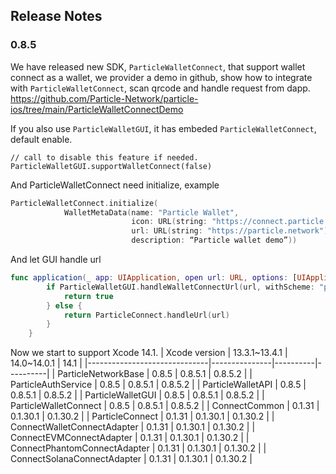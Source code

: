 ## Release Notes
### 0.8.5
We have released new SDK,  `ParticleWalletConnect`, that support wallet connect as a wallet, we provider a demo in github, show how to integrate with `ParticleWalletConnect`, scan qrcode and handle request from dapp.
https://github.com/Particle-Network/particle-ios/tree/main/ParticleWalletConnectDemo

If you also use `ParticleWalletGUI`, it has embeded `ParticleWalletConnect`, default enable.

```
// call to disable this feature if needed.
ParticleWalletGUI.supportWalletConnect(false)
```

And ParticleWalletConnect need initialize, example 
```swift
ParticleWalletConnect.initialize(
            WalletMetaData(name: "Particle Wallet",
                           icon: URL(string: "https://connect.particle.network/icons/512.png")!,
                           url: URL(string: "https://particle.network")!,
                           description: “Particle wallet demo”))
```

And let GUI  handle url 
```swift
func application(_ app: UIApplication, open url: URL, options: [UIApplication.OpenURLOptionsKey: Any] = [:]) -> Bool {
        if ParticleWalletGUI.handleWalletConnectUrl(url, withScheme: "particlewallet") {
            return true
        } else {
            return ParticleConnect.handleUrl(url)
        }
    }
```

Now we start to support Xcode 14.1.
| Xcode version                | 13.3.1~13.4.1 | 14.0~14.0.1 | 14.1  |
|------------------------------|---------------|----------|----------|
| ParticleNetworkBase          | 0.8.5         | 0.8.5.1  | 0.8.5.2  |
| ParticleAuthService          | 0.8.5         | 0.8.5.1  | 0.8.5.2  |
| ParticleWalletAPI            | 0.8.5         | 0.8.5.1  | 0.8.5.2  |
| ParticleWalletGUI            | 0.8.5         | 0.8.5.1  | 0.8.5.2  |
| ParticleWalletConnect        | 0.8.5         | 0.8.5.1  | 0.8.5.2  |
| ConnectCommon                | 0.1.31        | 0.1.30.1 | 0.1.30.2 |
| ParticleConnect              | 0.1.31        | 0.1.30.1 | 0.1.30.2 |
| ConnectWalletConnectAdapter  | 0.1.31        | 0.1.30.1 | 0.1.30.2 |
| ConnectEVMConnectAdapter     | 0.1.31        | 0.1.30.1 | 0.1.30.2 |
| ConnectPhantomConnectAdapter | 0.1.31        | 0.1.30.1 | 0.1.30.2 |
| ConnectSolanaConnectAdapter  | 0.1.31        | 0.1.30.1 | 0.1.30.2 |
